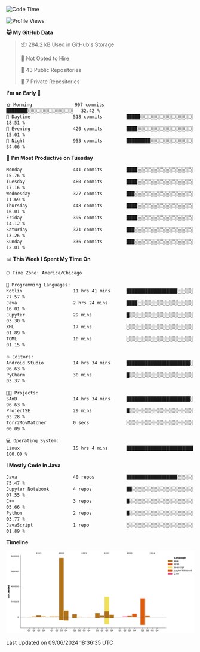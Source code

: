<!--START_SECTION:waka-->
![Code Time](http://img.shields.io/badge/Code%20Time-434%20hrs%2035%20mins-blue)

![Profile Views](http://img.shields.io/badge/Profile%20Views-1-blue)

**🐱 My GitHub Data** 

> 📦 284.2 kB Used in GitHub's Storage 
 > 
> 🚫 Not Opted to Hire
 > 
> 📜 43 Public Repositories 
 > 
> 🔑 7 Private Repositories 
 > 
**I'm an Early 🐤** 

```text
🌞 Morning                907 commits         ████████░░░░░░░░░░░░░░░░░   32.42 % 
🌆 Daytime                518 commits         █████░░░░░░░░░░░░░░░░░░░░   18.51 % 
🌃 Evening                420 commits         ████░░░░░░░░░░░░░░░░░░░░░   15.01 % 
🌙 Night                  953 commits         █████████░░░░░░░░░░░░░░░░   34.06 % 
```
📅 **I'm Most Productive on Tuesday** 

```text
Monday                   441 commits         ████░░░░░░░░░░░░░░░░░░░░░   15.76 % 
Tuesday                  480 commits         ████░░░░░░░░░░░░░░░░░░░░░   17.16 % 
Wednesday                327 commits         ███░░░░░░░░░░░░░░░░░░░░░░   11.69 % 
Thursday                 448 commits         ████░░░░░░░░░░░░░░░░░░░░░   16.01 % 
Friday                   395 commits         ████░░░░░░░░░░░░░░░░░░░░░   14.12 % 
Saturday                 371 commits         ███░░░░░░░░░░░░░░░░░░░░░░   13.26 % 
Sunday                   336 commits         ███░░░░░░░░░░░░░░░░░░░░░░   12.01 % 
```


📊 **This Week I Spent My Time On** 

```text
🕑︎ Time Zone: America/Chicago

💬 Programming Languages: 
Kotlin                   11 hrs 41 mins      ███████████████████░░░░░░   77.57 % 
Java                     2 hrs 24 mins       ████░░░░░░░░░░░░░░░░░░░░░   16.01 % 
Jupyter                  29 mins             █░░░░░░░░░░░░░░░░░░░░░░░░   03.30 % 
XML                      17 mins             ░░░░░░░░░░░░░░░░░░░░░░░░░   01.89 % 
TOML                     10 mins             ░░░░░░░░░░░░░░░░░░░░░░░░░   01.15 % 

🔥 Editors: 
Android Studio           14 hrs 34 mins      ████████████████████████░   96.63 % 
PyCharm                  30 mins             █░░░░░░░░░░░░░░░░░░░░░░░░   03.37 % 

🐱‍💻 Projects: 
SAnD                     14 hrs 34 mins      ████████████████████████░   96.63 % 
ProjectSE                29 mins             █░░░░░░░░░░░░░░░░░░░░░░░░   03.28 % 
Torr2MovMatcher          0 secs              ░░░░░░░░░░░░░░░░░░░░░░░░░   00.09 % 

💻 Operating System: 
Linux                    15 hrs 4 mins       █████████████████████████   100.00 % 
```

**I Mostly Code in Java** 

```text
Java                     40 repos            ███████████████████░░░░░░   75.47 % 
Jupyter Notebook         4 repos             ██░░░░░░░░░░░░░░░░░░░░░░░   07.55 % 
C++                      3 repos             █░░░░░░░░░░░░░░░░░░░░░░░░   05.66 % 
Python                   2 repos             █░░░░░░░░░░░░░░░░░░░░░░░░   03.77 % 
JavaScript               1 repo              ░░░░░░░░░░░░░░░░░░░░░░░░░   01.89 % 
```



**Timeline**

![Lines of Code chart](https://raw.githubusercontent.com/phanijsp/phanijsp/main/assets/bar_graph.png)


 Last Updated on 09/06/2024 18:36:35 UTC
<!--END_SECTION:waka-->
